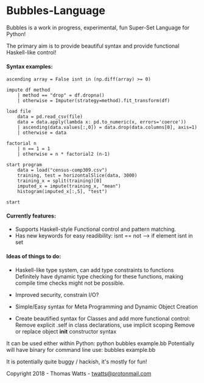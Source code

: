 # Bubbles-Language

Bubbles is a work in progress, experimental, fun Super-Set Language for Python!

The primary aim is to provide beautiful syntax and provide functional Haskell-like control!

#### Syntax examples:
```
ascending array = False isnt in (np.diff(array) >= 0)

impute df method
    | method == "drop" = df.dropna()
    | otherwise = Imputer(strategy=method).fit_transform(df)

load file
    data = pd.read_csv(file)
    data = data.apply(lambda x: pd.to_numeric(x, errors='coerce'))
    | ascending(data.values[:,0]) = data.drop(data.columns[0], axis=1)
    | otherwise = data

factorial n
    | n == 1 = 1
    | otherwise = n * factorial2 (n-1)

start program
    data = load("census-comp309.csv")
    training, test = horizontalSlice(data, 3000)
    training_x = split(training)[0]
    imputed_x = impute(training_x, "mean")
    histogram(imputed_x[:,5], "test")

start
```

#### Currently features:
- Supports Haskell-style Functional control and pattern matching.
- Has new keywords for easy readibility:
    isnt == not --> if element isnt in set

#### Ideas of things to do:
- Haskell-like type system, can add type constraints to functions
  Definitely have dynamic type checking for these functions, making compile time checks might not be possible.
- Improved security, constrain I/O?
- Simple/Easy syntax for Meta Programming and Dynamic Object Creation

- Create beautified syntax for Classes and add more functional control:
  Remove explicit .self in class declarations, use implicit scoping
  Remove or replace object __init__ constructor syntax


It can be used either within Python: python bubbles example.bb
Potentially will have binary for command line use: bubbles example.bb

It is potentially quite buggy / hackish, it's mostly for fun!

Copyright 2018 - Thomas Watts - twatts@protonmail.com
